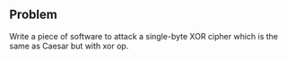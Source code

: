 ## Problem

Write a piece of software to attack a single-byte XOR cipher which is the same as Caesar but with xor op.
